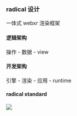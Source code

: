 ### radical 设计
一体式 webxr 渲染框架

#### 逻辑架构
操作 - 数据 - view

#### 开发架构
引擎 - 渲染 - 应用 - runtime

#### radical standard

![](https://raw.githubusercontent.com/aJean/radical/master/frame.png)

